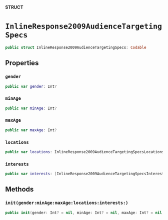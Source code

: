 **STRUCT**

# `InlineResponse2009AudienceTargetingSpecs`

```swift
public struct InlineResponse2009AudienceTargetingSpecs: Codable
```

## Properties
### `gender`

```swift
public var gender: Int?
```

### `minAge`

```swift
public var minAge: Int?
```

### `maxAge`

```swift
public var maxAge: Int?
```

### `locations`

```swift
public var locations: InlineResponse2009AudienceTargetingSpecsLocations?
```

### `interests`

```swift
public var interests: [InlineResponse2009AudienceTargetingSpecsInterests]?
```

## Methods
### `init(gender:minAge:maxAge:locations:interests:)`

```swift
public init(gender: Int? = nil, minAge: Int? = nil, maxAge: Int? = nil, locations: InlineResponse2009AudienceTargetingSpecsLocations? = nil, interests: [InlineResponse2009AudienceTargetingSpecsInterests]? = nil)
```
